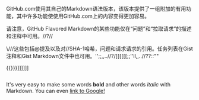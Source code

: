 GitHub.com使用其自己的Markdown语法版本，该版本提供了一组附加的有用功能，其中许多功能使使用GitHub.com上的内容变得更加容易。

请注意，GitHub Flavored Markdown的某些功能仅在“问题”和“拉取请求”的描述和注释中可用。//?//

\\///这些包括@提及以及对//SHA-1哈希，问题和请求请求的引用。任务列表在Gist注释和Gist Markdown文件中也可用。'';;,,..//?/]][[[[;;''ll,,..//??::""

{{}}}]]]]]]

```

```

It's very easy to make some words **bold** and other words *italic* with Markdown. You can even [link to Google!](http://google.com)